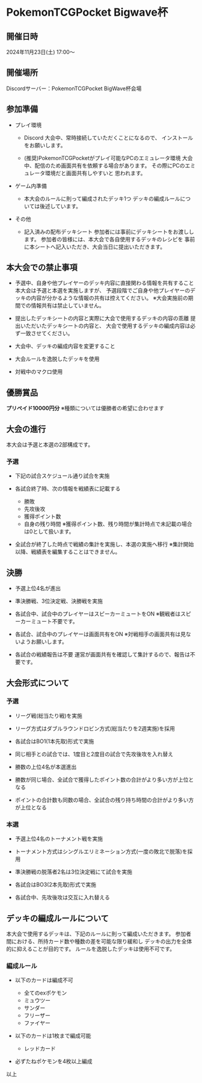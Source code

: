 ﻿# PokemonTCGPocket Bigwave杯
## 開催日時
2024年11月23日(土) 17:00～

## 開催場所
Discordサーバー：PokemonTCGPocket BigWave杯会場


## 参加準備
- プレイ環境
	- Discord
		大会中、常時接続していただくことになるので、
		インストールをお願いします。
		
	- (推奨)PokemonTCGPocketがプレイ可能なPCのエミュレータ環境
		大会中、配信のため画面共有を依頼する場合があります。
		その際にPCのエミュレータ環境だと画面共有しやすいと
		思われます。

- ゲーム内準備
	- 本大会のルールに則って編成されたデッキ1つ
		デッキの編成ルールについては後述しています。
		
- その他
	- 記入済みの配布デッキシート
		参加者には事前にデッキシートをお渡しします。
		参加者の皆様には、本大会で各自使用するデッキのレシピを
		事前に本シートへ記入いただき、大会当日に提出いただきます。

## 本大会での禁止事項
- 予選中、自身や他プレイヤーのデッキ内容に直接関わる情報を共有すること
	本大会は予選と本選を実施しますが、
	予選段階でご自身や他プレイヤーのデッキの内容が分かるような情報の共有は控えてください。
	※大会実施前の期間での情報共有は禁止していません。
	
- 提出したデッキシートの内容と実際に大会で使用するデッキの内容の乖離
	提出いただいたデッキシートの内容と、
	大会で使用するデッキの編成内容は必ず一致させてください。

- 大会中、デッキの編成内容を変更すること

- 大会ルールを逸脱したデッキを使用

- 対戦中のマクロ使用

## 優勝賞品
**プリペイド10000円分**
※種類については優勝者の希望に合わせます

## 大会の進行
本大会は予選と本選の2部構成です。
### 予選
- 下記の試合スケジュール通り試合を実施

- 各試合終了時、次の情報を戦績表に記載する
	- 勝敗
	- 先攻後攻
	- 獲得ポイント数
	- 自身の残り時間
	※獲得ポイント数、残り時間が集計時点で未記載の場合は0として扱います。

- 全試合が終了した時点で戦績の集計を実施し、本選の実施へ移行
※集計開始以降、戦績表を編集することはできません。
　
## 決勝
- 予選上位4名が進出

- 準決勝戦、3位決定戦、決勝戦を実施

- 各試合中、試合中のプレイヤーはスピーカーミュートをON
※観戦者はスピーカーミュート不要です。

- 各試合、試合中のプレイヤーは画面共有をON
※対戦相手の画面共有は見ないようお願いします。

- 各試合の戦績報告は不要
	運営が画面共有を確認して集計するので、報告は不要です。

## 大会形式について

### 予選
- リーグ戦(総当たり戦)を実施

- リーグ方式はダブルラウンドロビン方式(総当たりを2週実施)を採用

- 各試合はBO1(1本先取)形式で実施

- 同じ相手との試合では、1度目と2度目の試合で先攻後攻を入れ替え

- 勝数の上位4名が本選進出

- 勝数が同じ場合、全試合で獲得したポイント数の合計がより多い方が上位となる

- ポイントの合計数も同数の場合、全試合の残り持ち時間の合計がより多い方が上位となる

### 本選
- 予選上位4名のトーナメント戦を実施

- トーナメント方式はシングルエリミネーション方式(一度の敗北で脱落)を採用

- 準決勝戦の脱落者2名は3位決定戦にて試合を実施

- 各試合はBO3(2本先取)形式で実施

- 各試合中、先攻後攻は交互に入れ替える

## デッキの編成ルールについて
本大会で使用するデッキは、下記のルールに則って編成いただきます。
参加者間における、所持カード数や種数の差を可能な限り緩和し
デッキの出力を全体的に抑えることが目的です。
ルールを逸脱したデッキは使用不可です。

### 編成ルール
- 以下のカードは編成不可
	- 全てのexポケモン
	- ミュウツー
	- サンダー
	- フリーザー
	- ファイヤー

- 以下のカードは1枚まで編成可能
	- レッドカード

- 必ずたねポケモンを4枚以上編成

以上
